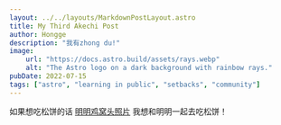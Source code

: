 ```yaml
---
layout: ../../layouts/MarkdownPostLayout.astro
title: My Third Akechi Post
author: Hongge
description: "我有zhong du!"
image:
    url: "https://docs.astro.build/assets/rays.webp"
    alt: "The Astro logo on a dark background with rainbow rays."
pubDate: 2022-07-15
tags: ["astro", "learning in public", "setbacks", "community"]
---
```

如果想吃松饼的话 [明明鸡窝头照片](https://image.baidu.com/search/detail?ct=503316480&z=undefined&tn=baiduimagedetail&ipn=d&word=%E6%98%8E%E6%99%BA%E5%90%BE%E9%83%8E&step_word=&lid=9216870879139669353&ie=utf-8&in=&cl=2&lm=-1&st=undefined&hd=undefined&latest=undefined&copyright=undefined&cs=3873711369,540645899&os=1158197631,2677464236&simid=4189172435,624137157&pn=62&rn=1&di=7368143527319961601&ln=1005&fr=&fmq=1718715741910_R&fm=&ic=undefined&s=undefined&se=&sme=&tab=0&width=undefined&height=undefined&face=undefined&is=0,0&istype=0&ist=&jit=&bdtype=0&spn=0&pi=0&gsm=3c&objurl=https%3A%2F%2Fi1.hdslb.com%2Fbfs%2Farchive%2F7e164cc2e132e43a1f21053dc1268542513a6dd1.jpg&rpstart=0&rpnum=0&adpicid=0&nojc=undefined&dyTabStr=MCwzLDEsMiw2LDQsNSw3LDgsOQ%3D%3D&ctd=1718715769067^3_1377X754%1) 我想和明明一起去吃松饼！